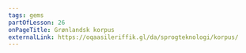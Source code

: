 ```yaml
---
tags: gems
partOfLesson: 26
onPageTitle: Grønlandsk korpus
externalLink: https://oqaasileriffik.gl/da/sprogteknologi/korpus/
---
```

